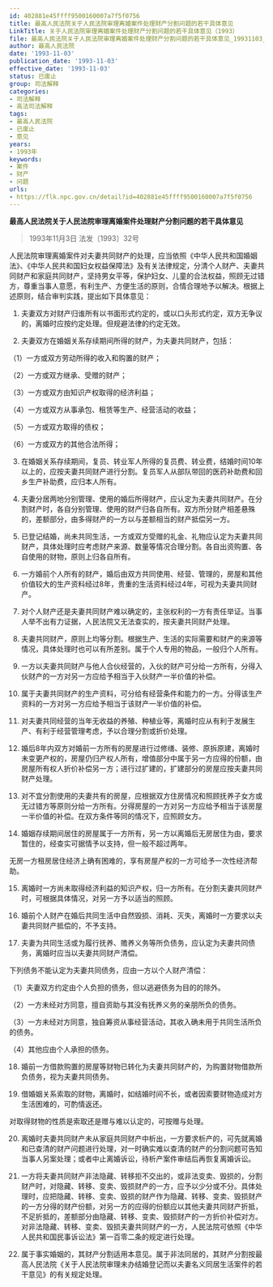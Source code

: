 ```yaml
---
id: 402881e45ffff9500160007a7f5f0756
title: 最高人民法院关于人民法院审理离婚案件处理财产分割问题的若干具体意见
LinkTitle: 关于人民法院审理离婚案件处理财产分割问题的若干具体意见（1993）
file: 最高人民法院关于人民法院审理离婚案件处理财产分割问题的若干具体意见_19931103_402881e45ffff9500160007a7f5f0756.docx
author: 最高人民法院
date: '1993-11-03'
publication_date: '1993-11-03'
effective_date: '1993-11-03'
status: 已废止
group: 司法解释
categories:
- 司法解释
- 高法司法解释
tags:
- 最高人民法院
- 已废止
- 意见
years:
- 1993年
keywords:
- 案件
- 财产
- 问题
urls:
- https://flk.npc.gov.cn/detail?id=402881e45ffff9500160007a7f5f0756
---
```


**最高人民法院关于人民法院审理离婚案件处理财产分割问题的若干具体意见**

> 1993年11月3日 法发〔1993〕32号

人民法院审理离婚案件对夫妻共同财产的处理，应当依照《中华人民共和国婚姻法》、《中华人民共和国妇女权益保障法》及有关法律规定，分清个人财产、夫妻共同财产和家庭共同财产，坚持男女平等，保护妇女、儿童的合法权益，照顾无过错方，尊重当事人意愿，有利生产、方便生活的原则，合情合理地予以解决。根据上述原则，结合审判实践，提出如下具体意见：

1. 夫妻双方对财产归谁所有以书面形式约定的，或以口头形式约定，双方无争议的，离婚时应按约定处理。但规避法律的约定无效。

2. 夫妻双方在婚姻关系存续期间所得的财产，为夫妻共同财产，包括：

（1）一方或双方劳动所得的收入和购置的财产；

（2）一方或双方继承、受赠的财产；

（3）一方或双方由知识产权取得的经济利益；

（4）一方或双方从事承包、租赁等生产、经营活动的收益；

（5）一方或双方取得的债权；

（6）一方或双方的其他合法所得；

3. 在婚姻关系存续期间，复员、转业军人所得的复员费、转业费，结婚时间10年以上的，应按夫妻共同财产进行分割。复员军人从部队带回的医药补助费和回乡生产补助费，应归本人所有。

4. 夫妻分居两地分别管理、使用的婚后所得财产，应认定为夫妻共同财产。在分割财产时，各自分别管理、使用的财产归各自所有。双方所分财产相差悬殊的，差额部分，由多得财产的一方以与差额相当的财产抵偿另一方。

5. 已登记结婚，尚未共同生活，一方或双方受赠的礼金、礼物应认定为夫妻共同财产，具体处理时应考虑财产来源、数量等情况合理分割。各自出资购置、各自使用的财物，原则上归各自所有。

6. 一方婚前个人所有的财产，婚后由双方共同使用、经营、管理的，房屋和其他价值较大的生产资料经过8年，贵重的生活资料经过4年，可视为夫妻共同财产。

7. 对个人财产还是夫妻共同财产难以确定的，主张权利的一方有责任举证。当事人举不出有力证据，人民法院又无法查实的，按夫妻共同财产处理。

8. 夫妻共同财产，原则上均等分割。根据生产、生活的实际需要和财产的来源等情况，具体处理时也可以有所差别。属于个人专用的物品，一般归个人所有。

9. 一方以夫妻共同财产与他人合伙经营的，入伙的财产可分给一方所有，分得入伙财产的一方对另一方应给予相当于入伙财产一半价值的补偿。

10. 属于夫妻共同财产的生产资料，可分给有经营条件和能力的一方。分得该生产资料的一方对另一方应给予相当于该财产一半价值的补偿。

11. 对夫妻共同经营的当年无收益的养殖、种植业等，离婚时应从有利于发展生产、有利于经营管理考虑，予以合理分割或折价处理。

12. 婚后8年内双方对婚前一方所有的房屋进行过修缮、装修、原拆原建，离婚时未变更产权的，房屋仍归产权人所有，增值部分中属于另一方应得的份额，由房屋所有权人折价补偿另一方；进行过扩建的，扩建部分的房屋应按夫妻共同财产处理。

13. 对不宜分割使用的夫妻共有的房屋，应根据双方住房情况和照顾抚养子女方或无过错方等原则分给一方所有。分得房屋的一方对另一方应给予相当于该房屋一半价值的补偿。在双方条件等同的情况下，应照顾女方。

14. 婚姻存续期间居住的房屋属于一方所有，另一方以离婚后无房居住为由，要求暂住的，经查实可据情予以支持，但一般不超过两年。

无房一方租房居住经济上确有困难的，享有房屋产权的一方可给予一次性经济帮助。

15. 离婚时一方尚未取得经济利益的知识产权，归一方所有。在分割夫妻共同财产时，可根据具体情况，对另一方予以适当的照顾。

16. 婚前个人财产在婚后共同生活中自然毁损、消耗、灭失，离婚时一方要求以夫妻共同财产抵偿的，不予支持。

17. 夫妻为共同生活或为履行抚养、赡养义务等所负债务，应认定为夫妻共同债务，离婚时应当以夫妻共同财产清偿。

下列债务不能认定为夫妻共同债务，应由一方以个人财产清偿：

（1）夫妻双方约定由个人负担的债务，但以逃避债务为目的的除外。

（2）一方未经对方同意，擅自资助与其没有抚养义务的亲朋所负的债务。

（3）一方未经对方同意，独自筹资从事经营活动，其收入确未用于共同生活所负的债务。

（4）其他应由个人承担的债务。

18. 婚前一方借款购置的房屋等财物已转化为夫妻共同财产的，为购置财物借款所负债务，视为夫妻共同债务。

19. 借婚姻关系索取的财物，离婚时，如结婚时间不长，或者因索要财物造成对方生活困难的，可酌情返还。

对取得财物的性质是索取还是赠与难以认定的，可按赠与处理。

20. 离婚时夫妻共同财产未从家庭共同财产中析出，一方要求析产的，可先就离婚和已查清的财产问题进行处理，对一时确实难以查清的财产的分割问题可告知当事人另案处理；或者中止离婚诉讼，待析产案件审结后再恢复离婚诉讼。

21. 一方将夫妻共同财产非法隐藏、转移拒不交出的，或非法变卖、毁损的，分割财产时，对隐藏、转移、变卖、毁损财产的一方，应予以少分或不分。具体处理时，应把隐藏、转移、变卖、毁损的财产作为隐藏、转移、变卖、毁损财产的一方分得的财产份额，对另一方的应得的份额应以其他夫妻共同财产折抵，不足折抵的，差额部分由隐藏、转移、变卖、毁损财产的一方折价补偿对方。对非法隐藏、转移、变卖、毁损夫妻共同财产的一方，人民法院可依照《中华人民共和国民事诉讼法》第一百零二条的规定进行处理。

22. 属于事实婚姻的，其财产分割适用本意见。属于非法同居的，其财产分割按最高人民法院《关于人民法院审理未办结婚登记而以夫妻名义同居生活案件的若干意见》的有关规定处理。
